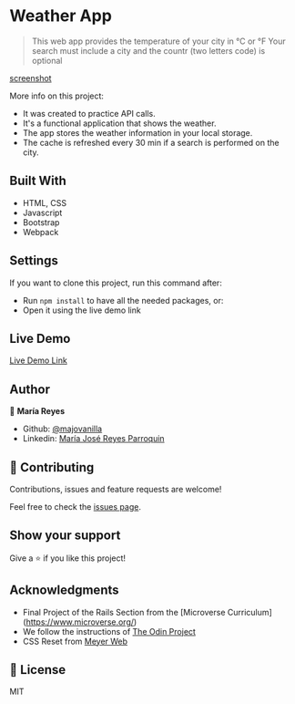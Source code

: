 # Weather App

> This web app provides the temperature of your city in °C or °F
> Your search must include a city and the countr (two letters code) is optional

[screenshot](src/img/screenshot.png)

More info on this project:
  - It was created to practice API calls.
  - It's a functional application that shows the weather.
  - The app stores the weather information in your local storage.
  - The cache is refreshed every 30 min if a search is performed on the city.

## Built With

- HTML, CSS
- Javascript
- Bootstrap
- Webpack

## Settings

If you want to clone this project, run this command after:
- Run `npm install` to have all the needed packages, or:
- Open it using the live demo link

## Live Demo

[Live Demo Link](https://majovanilla.github.io/weather-app)

## Author

👤 **María Reyes**

- Github: [@majovanilla](https://github.com/majovanilla)
- Linkedin: [María José Reyes Parroquin](https://www.linkedin.com/in/majoreyesparroquin/)

## 🤝 Contributing

Contributions, issues and feature requests are welcome!

Feel free to check the [issues page](https://github.com/majovanilla/weather-app/issues).

## Show your support

Give a ⭐️ if you like this project!

## Acknowledgments

- Final Project of the Rails Section from the [Microverse Curriculum] (https://www.microverse.org/)
- We follow the instructions of [The Odin Project](https://www.theodinproject.com/courses/javascript/lessons/weather-app)
- CSS Reset from [Meyer Web](http://meyerweb.com/eric/tools/css/reset/)

## 📝 License

MIT

